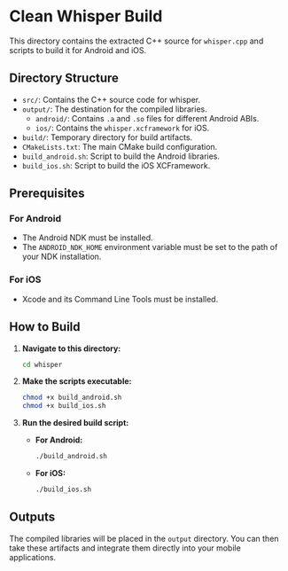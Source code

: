 # Clean Whisper Build

This directory contains the extracted C++ source for `whisper.cpp` and scripts to build it for Android and iOS.

## Directory Structure

- `src/`: Contains the C++ source code for whisper.
- `output/`: The destination for the compiled libraries.
  - `android/`: Contains `.a` and `.so` files for different Android ABIs.
  - `ios/`: Contains the `whisper.xcframework` for iOS.
- `build/`: Temporary directory for build artifacts.
- `CMakeLists.txt`: The main CMake build configuration.
- `build_android.sh`: Script to build the Android libraries.
- `build_ios.sh`: Script to build the iOS XCFramework.

## Prerequisites

### For Android

- The Android NDK must be installed.
- The `ANDROID_NDK_HOME` environment variable must be set to the path of your NDK installation.

### For iOS

- Xcode and its Command Line Tools must be installed.

## How to Build

1. **Navigate to this directory:**
   ```bash
   cd whisper
   ```

2. **Make the scripts executable:**
   ```bash
   chmod +x build_android.sh
   chmod +x build_ios.sh
   ```

3. **Run the desired build script:**

   - **For Android:**
     ```bash
     ./build_android.sh
     ```

   - **For iOS:**
     ```bash
     ./build_ios.sh
     ```

## Outputs

The compiled libraries will be placed in the `output` directory. You can then take these artifacts and integrate them directly into your mobile applications.
